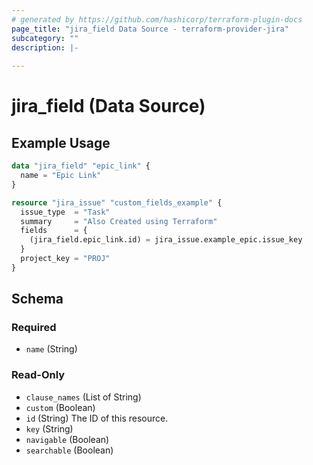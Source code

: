 ```yaml
---
# generated by https://github.com/hashicorp/terraform-plugin-docs
page_title: "jira_field Data Source - terraform-provider-jira"
subcategory: ""
description: |-
  
---
```


# jira_field (Data Source)



## Example Usage

```terraform
data "jira_field" "epic_link" {
  name = "Epic Link"
}

resource "jira_issue" "custom_fields_example" {
  issue_type  = "Task"
  summary     = "Also Created using Terraform"
  fields      = {
    (jira_field.epic_link.id) = jira_issue.example_epic.issue_key
  }
  project_key = "PROJ"
}
```

<!-- schema generated by tfplugindocs -->
## Schema

### Required

- `name` (String)

### Read-Only

- `clause_names` (List of String)
- `custom` (Boolean)
- `id` (String) The ID of this resource.
- `key` (String)
- `navigable` (Boolean)
- `searchable` (Boolean)


